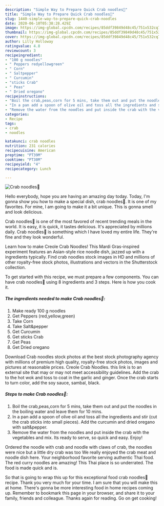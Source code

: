 ```yaml
---
description: "Simple Way to Prepare Quick Crab noodles🦀"
title: "Simple Way to Prepare Quick Crab noodles🦀"
slug: 1440-simple-way-to-prepare-quick-crab-noodles
date: 2020-06-10T05:38:28.429Z
image: https://img-global.cpcdn.com/recipes/85ddf39849d48c45/751x532cq70/crab-noodles🦀-recipe-main-photo.jpg
thumbnail: https://img-global.cpcdn.com/recipes/85ddf39849d48c45/751x532cq70/crab-noodles🦀-recipe-main-photo.jpg
cover: https://img-global.cpcdn.com/recipes/85ddf39849d48c45/751x532cq70/crab-noodles🦀-recipe-main-photo.jpg
author: Lilly Holloway
ratingvalue: 4.8
reviewcount: 3
recipeingredient:
- "100 g noodles"
- " Peppers redyellowgreen"
- " Corn"
- " Saltpepper"
- " Curcumin"
- "sticks Crab"
- " Peas"
- " Dried oregano"
recipeinstructions:
- "Boil the crab,peas,corn for 5 mins, take them out and put the noodles in the boiling water and leave them for 10 mins."
- "In a pan add a spoon of olive oil and toss all the ingredients and stir (cut the crab sticks into small pieces). Add the curcumin and dried oregano with salt&amp;pepper."
- "Remove the water from the noodles and put inside the crab with the vegetables and mix. Its ready to serve, so quick and easy. Enjoy!"
categories:
- Recipe
tags:
- crab
- noodles

katakunci: crab noodles 
nutrition: 231 calories
recipecuisine: American
preptime: "PT39M"
cooktime: "PT30M"
recipeyield: "4"
recipecategory: Lunch

---
```



![Crab noodles🦀](https://img-global.cpcdn.com/recipes/85ddf39849d48c45/751x532cq70/crab-noodles🦀-recipe-main-photo.jpg)

Hello everybody, hope you are having an amazing day today. Today, I'm gonna show you how to make a special dish, crab noodles🦀. It is one of my favorites. For mine, I am going to make it a bit unique. This is gonna smell and look delicious.

Crab noodles🦀 is one of the most favored of recent trending meals in the world. It is easy, it is quick, it tastes delicious. It's appreciated by millions daily. Crab noodles🦀 is something which I have loved my entire life. They're fine and they look wonderful.

Learn how to make Creole Crab Noodles! This Mardi Gras-inspired experiment features an Asian-style rice noodle dish, jazzed up with a ingredients typically. Find crab noodles stock images in HD and millions of other royalty-free stock photos, illustrations and vectors in the Shutterstock collection.


To get started with this recipe, we must prepare a few components. You can have crab noodles🦀 using 8 ingredients and 3 steps. Here is how you cook it.

<!--inarticleads1-->

##### The ingredients needed to make Crab noodles🦀:

1. Make ready 100 g noodles
1. Get  Peppers (red,yellow,green)
1. Take  Corn
1. Take  Salt&amp;pepper
1. Get  Curcumin
1. Get sticks Crab
1. Get  Peas
1. Get  Dried oregano


Download Crab noodles stock photos at the best stock photography agency with millions of premium high quality, royalty-free stock photos, images and pictures at reasonable prices. Creole Crab Noodles. this link is to an external site that may or may not meet accessibility guidelines. Add the crab to the hot wok and toss to coat in the garlic and ginger. Once the crab starts to turn color, add the soy sauce, sambal, black. 

<!--inarticleads2-->

##### Steps to make Crab noodles🦀:

1. Boil the crab,peas,corn for 5 mins, take them out and put the noodles in the boiling water and leave them for 10 mins.
1. In a pan add a spoon of olive oil and toss all the ingredients and stir (cut the crab sticks into small pieces). Add the curcumin and dried oregano with salt&amp;pepper.
1. Remove the water from the noodles and put inside the crab with the vegetables and mix. Its ready to serve, so quick and easy. Enjoy!


Ordered the noodle with crab and noodle with claws of crab, the noodles were nice but a little dry crab was too We really enjoyed the crab meat and noodle dish here. Your neighborhood favorite serving authentic Thai food. The red curry noodles are amazing! This Thai place is so underrated. The food is made quick and is. 

So that is going to wrap this up for this exceptional food crab noodles🦀 recipe. Thank you very much for your time. I am sure that you will make this at home. There's gonna be more interesting food in home recipes coming up. Remember to bookmark this page in your browser, and share it to your family, friends and colleague. Thanks again for reading. Go on get cooking!
